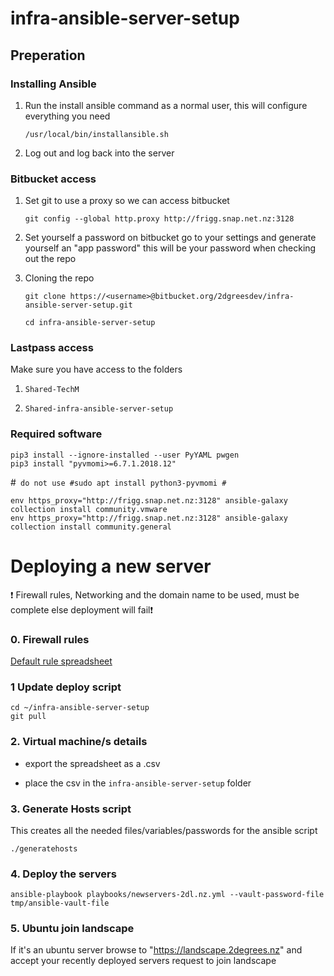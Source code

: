 # infra-ansible-server-setup

## Preperation
### Installing Ansible

1. Run the install ansible command as a normal user, this will configure everything you need

    ```
    /usr/local/bin/installansible.sh
    ```
	
2. Log out and log back into the server


### Bitbucket access

1. Set git to use a proxy so we can access bitbucket

    ```
    git config --global http.proxy http://frigg.snap.net.nz:3128
    ```

2. Set yourself a password
on bitbucket go to your settings and generate yourself an "app password" this will be your password when checking out the repo

3. Cloning the repo

    ```
    git clone https://<username>@bitbucket.org/2dgreesdev/infra-ansible-server-setup.git
    ```
    ```
    cd infra-ansible-server-setup
    ```

### Lastpass access

Make sure you have access to the folders

1) `Shared-TechM`

2) `Shared-infra-ansible-server-setup`


### Required software

```
pip3 install --ignore-installed --user PyYAML pwgen
pip3 install "pyvmomi>=6.7.1.2018.12"
```

#``` do not use
#sudo apt install python3-pyvmomi
#```

```
env https_proxy="http://frigg.snap.net.nz:3128" ansible-galaxy collection install community.vmware
env https_proxy="http://frigg.snap.net.nz:3128" ansible-galaxy collection install community.general
```


# Deploying a new server

:exclamation: Firewall rules, Networking and the domain name to be used, must be complete else deployment will fail:exclamation:

### 0. Firewall rules
[Default rule spreadsheet](https://2degreesnz.sharepoint.com/:x:/r/sites/Team-InfrastructureEngineeringAndOperations/Shared%20Documents/General/Linux/Firewall/new-server-default-firewallrules.xlsx?d=w21b307a19781403f86628d1ba5dfcce9&csf=1&web=1&e=NWrKhi)

### 1 Update deploy script
```
cd ~/infra-ansible-server-setup
git pull
```

### 2. Virtual machine/s details

* export the spreadsheet as a .csv

* place the csv in the `infra-ansible-server-setup` folder

### 3. Generate Hosts script

This creates all the needed files/variables/passwords for the ansible script

```
./generatehosts
```


### 4. Deploy the servers
```
ansible-playbook playbooks/newservers-2dl.nz.yml --vault-password-file tmp/ansible-vault-file
```

### 5. Ubuntu join landscape
If it's an ubuntu server browse to "https://landscape.2degrees.nz" and accept your recently deployed servers request to join landscape
